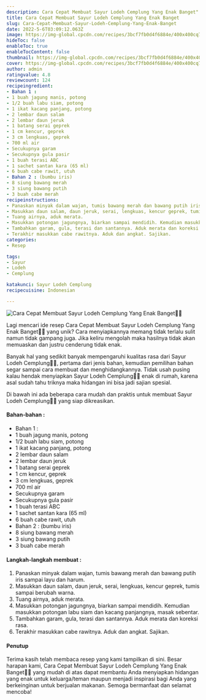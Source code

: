 ```yaml
---
description: Cara Cepat Membuat Sayur Lodeh Cemplung Yang Enak Banget"
title: Cara Cepat Membuat Sayur Lodeh Cemplung Yang Enak Banget
slug: Cara-Cepat-Membuat-Sayur-Lodeh-Cemplung-Yang-Enak-Banget
date: 2022-5-6T03:09:12.063Z
image: https://img-global.cpcdn.com/recipes/3bcf7fb0d4f6884e/400x400cq70/photo.jpg
hideToc: false
enableToc: true
enableTocContent: false
thumbnail: https://img-global.cpcdn.com/recipes/3bcf7fb0d4f6884e/400x400cq70/photo.jpg
cover: https://img-global.cpcdn.com/recipes/3bcf7fb0d4f6884e/400x400cq70/photo.jpg
author: admin
ratingvalue: 4.8
reviewcount: 124
recipeingredient:
- Bahan 1 :
- 1 buah jagung manis, potong
- 1/2 buah labu siam, potong
- 1 ikat kacang panjang, potong
- 2 lembar daun salam
- 2 lembar daun jeruk
- 1 batang serai geprek
- 1 cm kencur, geprek
- 3 cm lengkuas, geprek
- 700 ml air
- Secukupnya garam
- Secukupnya gula pasir
- 1 buah terasi ABC
- 1 sachet santan kara (65 ml)
- 6 buah cabe rawit, utuh
- Bahan 2 : (bumbu iris)
- 8 siung bawang merah
- 3 siung bawang putih
- 3 buah cabe merah
recipeinstructions:
- Panaskan minyak dalam wajan, tumis bawang merah dan bawang putih iris sampai layu dan harum.
- Masukkan daun salam, daun jeruk, serai, lengkuas, kencur geprek, tumis sampai berubah warna.
- Tuang airnya, aduk merata.
- Masukkan potongan jagungnya, biarkan sampai mendidih. Kemudian masukkan potongan labu siam dan kacang panjangnya, masak sebentar.
- Tambahkan garam, gula, terasi dan santannya. Aduk merata dan koreksi rasa.
- Terakhir masukkan cabe rawitnya. Aduk dan angkat. Sajikan.
categories:
- Resep

tags:
- Sayur
- Lodeh
- Cemplung

katakunci: Sayur Lodeh Cemplung
recipecuisine: Indonesian

---
```


![Cara Cepat Membuat Sayur Lodeh Cemplung Yang Enak Banget👩‍🍳](https://img-global.cpcdn.com/recipes/3bcf7fb0d4f6884e/400x400cq70/photo.jpg)

Lagi mencari ide resep Cara Cepat Membuat Sayur Lodeh Cemplung Yang Enak Banget👩‍🍳 yang unik? Cara menyiapkannya memang tidak terlalu sulit namun tidak gampang juga. Jika keliru mengolah maka hasilnya tidak akan memuaskan dan justru cenderung tidak enak.

Banyak hal yang sedikit banyak mempengaruhi kualitas rasa dari Sayur Lodeh Cemplung👩‍🍳, pertama dari jenis bahan, kemudian pemilihan bahan segar sampai cara membuat dan menghidangkannya. Tidak usah pusing kalau hendak menyiapkan Sayur Lodeh Cemplung👩‍🍳 enak di rumah, karena asal sudah tahu triknya maka hidangan ini bisa jadi sajian spesial.

Di bawah ini ada beberapa cara mudah dan praktis untuk membuat Sayur Lodeh Cemplung👩‍🍳 yang siap dikreasikan.

<!--inarticleads1-->

#### Bahan-bahan :

- Bahan 1 :
- 1 buah jagung manis, potong
- 1/2 buah labu siam, potong
- 1 ikat kacang panjang, potong
- 2 lembar daun salam
- 2 lembar daun jeruk
- 1 batang serai geprek
- 1 cm kencur, geprek
- 3 cm lengkuas, geprek
- 700 ml air
- Secukupnya garam
- Secukupnya gula pasir
- 1 buah terasi ABC
- 1 sachet santan kara (65 ml)
- 6 buah cabe rawit, utuh
- Bahan 2 : (bumbu iris)
- 8 siung bawang merah
- 3 siung bawang putih
- 3 buah cabe merah

<!--inarticleads2-->

#### Langkah-langkah membuat :

1. Panaskan minyak dalam wajan, tumis bawang merah dan bawang putih iris sampai layu dan harum.
1. Masukkan daun salam, daun jeruk, serai, lengkuas, kencur geprek, tumis sampai berubah warna.
1. Tuang airnya, aduk merata.
1. Masukkan potongan jagungnya, biarkan sampai mendidih. Kemudian masukkan potongan labu siam dan kacang panjangnya, masak sebentar.
1. Tambahkan garam, gula, terasi dan santannya. Aduk merata dan koreksi rasa.
1. Terakhir masukkan cabe rawitnya. Aduk dan angkat. Sajikan.

#### Penutup

Terima kasih telah membaca resep yang kami tampilkan di sini. Besar harapan kami, Cara Cepat Membuat Sayur Lodeh Cemplung Yang Enak Banget👩‍🍳 yang mudah di atas dapat membantu Anda menyiapkan hidangan yang enak untuk keluarga/teman maupun menjadi inspirasi bagi Anda yang berkeinginan untuk berjualan makanan. Semoga bermanfaat dan selamat mencoba!